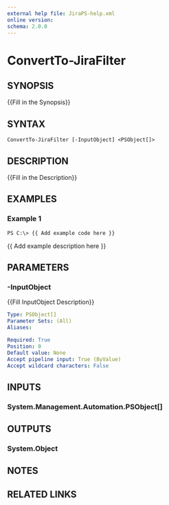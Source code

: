 ```yaml
---
external help file: JiraPS-help.xml
online version: 
schema: 2.0.0
---
```


# ConvertTo-JiraFilter

## SYNOPSIS
{{Fill in the Synopsis}}

## SYNTAX

```
ConvertTo-JiraFilter [-InputObject] <PSObject[]>
```

## DESCRIPTION
{{Fill in the Description}}

## EXAMPLES

### Example 1
```
PS C:\> {{ Add example code here }}
```

{{ Add example description here }}

## PARAMETERS

### -InputObject
{{Fill InputObject Description}}

```yaml
Type: PSObject[]
Parameter Sets: (All)
Aliases: 

Required: True
Position: 0
Default value: None
Accept pipeline input: True (ByValue)
Accept wildcard characters: False
```

## INPUTS

### System.Management.Automation.PSObject[]


## OUTPUTS

### System.Object

## NOTES

## RELATED LINKS

